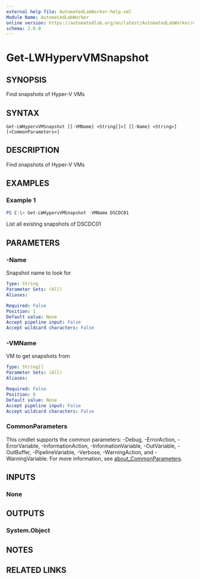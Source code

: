 ```yaml
---
external help file: AutomatedLabWorker-help.xml
Module Name: AutomatedLabWorker
online version: https://automatedlab.org/en/latest/AutomatedLabWorker/en-us/Get-LWHypervVMSnapshot
schema: 2.0.0
---
```


# Get-LWHypervVMSnapshot

## SYNOPSIS
Find snapshots of Hyper-V VMs

## SYNTAX

```
Get-LWHypervVMSnapshot [[-VMName] <String[]>] [[-Name] <String>] [<CommonParameters>]
```

## DESCRIPTION
Find snapshots of Hyper-V VMs

## EXAMPLES

### Example 1
```powershell
PS C:\> Get-LWHypervVMSnapshot -VMName DSCDC01
```

List all existing snapshots of DSCDC01

## PARAMETERS

### -Name
Snapshot name to look for

```yaml
Type: String
Parameter Sets: (All)
Aliases:

Required: False
Position: 1
Default value: None
Accept pipeline input: False
Accept wildcard characters: False
```

### -VMName
VM to get snapshots from

```yaml
Type: String[]
Parameter Sets: (All)
Aliases:

Required: False
Position: 0
Default value: None
Accept pipeline input: False
Accept wildcard characters: False
```

### CommonParameters
This cmdlet supports the common parameters: -Debug, -ErrorAction, -ErrorVariable, -InformationAction, -InformationVariable, -OutVariable, -OutBuffer, -PipelineVariable, -Verbose, -WarningAction, and -WarningVariable. For more information, see [about_CommonParameters](http://go.microsoft.com/fwlink/?LinkID=113216).

## INPUTS

### None
## OUTPUTS

### System.Object
## NOTES

## RELATED LINKS

